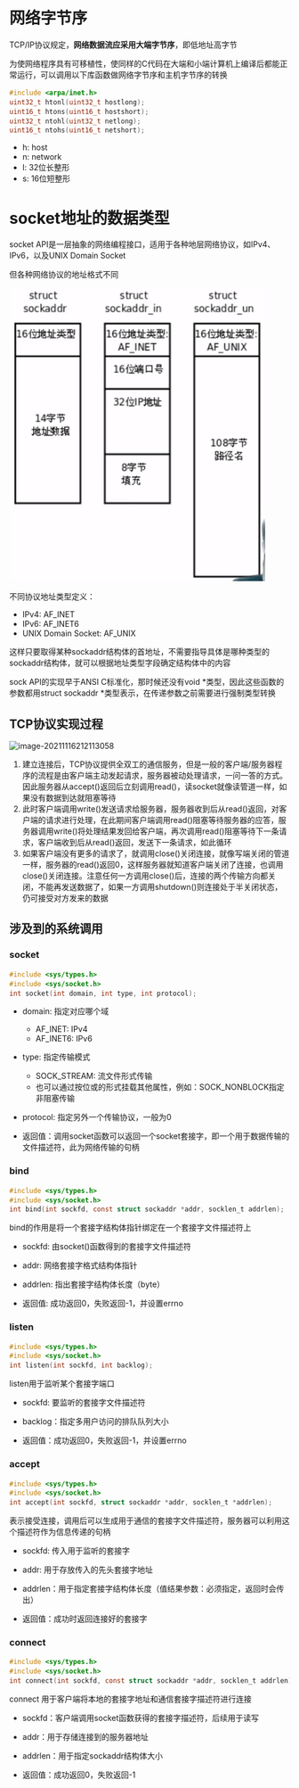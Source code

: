 # 网络字节序

TCP/IP协议规定，**网络数据流应采用大端字节序**，即低地址高字节

为使网络程序具有可移植性，使同样的C代码在大端和小端计算机上编译后都能正常运行，可以调用以下库函数做网络字节序和主机字节序的转换

```c
#include <arpa/inet.h>
uint32_t htonl(uint32_t hostlong);
uint16_t htons(uint16_t hostshort);
uint32_t ntohl(uint32_t netlong);
uint16_t ntohs(uint16_t netshort);
```

- h: host
- n: network
- l: 32位长整形
- s: 16位短整形





# socket地址的数据类型

socket API是一层抽象的网络编程接口，适用于各种地层网络协议，如IPv4、IPv6，以及UNIX Domain Socket

但各种网络协议的地址格式不同

![image-20211116210254930](../image/image-20211116210254930.png)

不同协议地址类型定义：

- IPv4: AF_INET
- IPv6: AF_INET6
- UNIX Domain Socket: AF_UNIX

这样只要取得某种sockaddr结构体的首地址，不需要指导具体是哪种类型的sockaddr结构体，就可以根据地址类型字段确定结构体中的内容

sock API的实现早于ANSI C标准化，那时候还没有void *类型，因此这些函数的参数都用struct sockaddr *类型表示，在传递参数之前需要进行强制类型转换



## TCP协议实现过程

![image-20211116212113058](/home/gaoxiang/.config/Typora/typora-user-images/image-20211116212113058.png)



1. 建立连接后，TCP协议提供全双工的通信服务，但是一般的客户端/服务器程序的流程是由客户端主动发起请求，服务器被动处理请求，一问一答的方式。因此服务器从accept()返回后立刻调用read()，读socket就像读管道一样，如果没有数据到达就阻塞等待
2. 此时客户端调用write()发送请求给服务器，服务器收到后从read()返回，对客户端的请求进行处理，在此期间客户端调用read()阻塞等待服务器的应答，服务器调用write()将处理结果发回给客户端，再次调用read()阻塞等待下一条请求，客户端收到后从read()返回，发送下一条请求，如此循环
3. 如果客户端没有更多的请求了，就调用close()关闭连接，就像写端关闭的管道一样，服务器的read()返回0，这样服务器就知道客户端关闭了连接，也调用close()关闭连接。注意任何一方调用close()后，连接的两个传输方向都关闭，不能再发送数据了，如果一方调用shutdown()则连接处于半关闭状态，仍可接受对方发来的数据



## 涉及到的系统调用

### socket

```c
#include <sys/types.h>
#include <sys/socket.h>
int socket(int domain, int type, int protocol);
```

- domain: 指定对应哪个域
  - AF_INET: IPv4
  - AF_INET6: IPv6

- type: 指定传输模式
  - SOCK_STREAM: 流文件形式传输
  - 也可以通过按位或的形式挂载其他属性，例如：SOCK_NONBLOCK指定非阻塞传输
- protocol: 指定另外一个传输协议，一般为0

- 返回值：调用socket函数可以返回一个socket套接字，即一个用于数据传输的文件描述符，此为网络传输的句柄

### bind

```c
#include <sys/types.h>
#include <sys/socket.h>
int bind(int sockfd, const struct sockaddr *addr, socklen_t addrlen);
```

bind的作用是将一个套接字结构体指针绑定在一个套接字文件描述符上

- sockfd: 由socket()函数得到的套接字文件描述符
- addr: 网络套接字格式结构体指针
- addrlen: 指出套接字结构体长度（byte）

- 返回值: 成功返回0，失败返回-1，并设置errno

### listen

```c
#include <sys/types.h>
#include <sys/socket.h>
int listen(int sockfd, int backlog);
```

listen用于监听某个套接字端口

- sockfd: 要监听的套接字文件描述符
- backlog：指定多用户访问的排队队列大小

- 返回值：成功返回0，失败返回-1，并设置errno

### accept

```c
#include <sys/types.h>
#include <sys/socket.h>
int accept(int sockfd, struct sockaddr *addr, socklen_t *addrlen);
```

表示接受连接，调用后可以生成用于通信的套接字文件描述符，服务器可以利用这个描述符作为信息传递的句柄

- sockfd: 传入用于监听的套接字
- addr: 用于存放传入的先头套接字地址
- addrlen：用于指定套接字结构体长度（值结果参数：必须指定，返回时会传出）

- 返回值：成功时返回连接好的套接字

### connect

```c
#include <sys/types.h>
#include <sys/socket.h>
int connect(int sockfd, const struct sockaddr *addr, socklen_t addrlen);
```

connect 用于客户端将本地的套接字地址和通信套接字描述符进行连接

- sockfd：客户端调用socket函数获得的套接字描述符，后续用于读写
- addr：用于存储连接到的服务器地址
- addrlen：用于指定sockaddr结构体大小

- 返回值：成功返回0，失败返回-1

